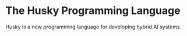 # The Husky Programming Language

Husky is a new programming language for developing hybrid AI systems.

